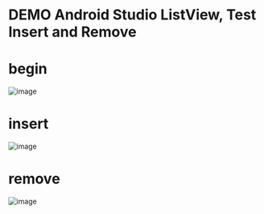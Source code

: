 # DEMO Android Studio ListView, Test Insert and Remove

# begin
![image](https://github.com/inulloo/Android-ListView-Insert-Remove/blob/main/Screenshot_1624519692.png "title")

# insert
![image](https://github.com/inulloo/Android-ListView-Insert-Remove/blob/main/Screenshot_1624519696.png "title")

# remove
![image](https://github.com/inulloo/Android-ListView-Insert-Remove/blob/main/Screenshot_1624519699.png "title")
